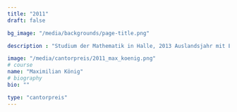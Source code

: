 ```yaml
---
title: "2011"
draft: false

bg_image: "/media/backgrounds/page-title.png"

description : "Studium der Mathematik in Halle, 2013 Auslandsjahr mit ERASMUS in Montpellier (Südfrankreich)"

image: "/media/cantorpreis/2011_max_koenig.png"
# course
name: "Maximilian König"
# biography
bio: ""

type: "cantorpreis"
---
```

